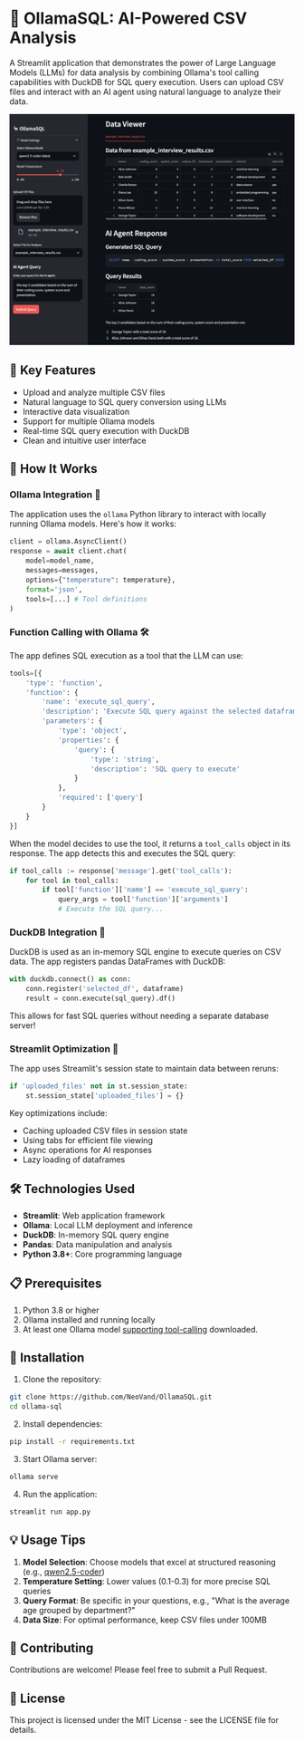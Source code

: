 # 🦙 OllamaSQL: AI-Powered CSV Analysis

A Streamlit application that demonstrates the power of Large Language Models (LLMs) for data analysis by combining Ollama's tool calling capabilities with DuckDB for SQL query execution. Users can upload CSV files and interact with an AI agent using natural language to analyze their data.

![Screenshot of the app](screenshot.png)

## 🌟 Key Features

- Upload and analyze multiple CSV files
- Natural language to SQL query conversion using LLMs
- Interactive data visualization
- Support for multiple Ollama models
- Real-time SQL query execution with DuckDB
- Clean and intuitive user interface

## 🧠 How It Works

### Ollama Integration 🤖

The application uses the `ollama` Python library to interact with locally running Ollama models. Here's how it works:

```python
client = ollama.AsyncClient()
response = await client.chat(
    model=model_name,
    messages=messages,
    options={"temperature": temperature},
    format='json',
    tools=[...] # Tool definitions
)
```

### Function Calling with Ollama 🛠️

The app defines SQL execution as a tool that the LLM can use:

```python
tools=[{
    'type': 'function',
    'function': {
        'name': 'execute_sql_query',
        'description': 'Execute SQL query against the selected dataframe',
        'parameters': {
            'type': 'object',
            'properties': {
                'query': {
                    'type': 'string',
                    'description': 'SQL query to execute'
                }
            },
            'required': ['query']
        }
    }
}]
```

When the model decides to use the tool, it returns a `tool_calls` object in its response. The app detects this and executes the SQL query:

```python
if tool_calls := response['message'].get('tool_calls'):
    for tool in tool_calls:
        if tool['function']['name'] == 'execute_sql_query':
            query_args = tool['function']['arguments']
            # Execute the SQL query...
```

### DuckDB Integration 🦆

DuckDB is used as an in-memory SQL engine to execute queries on CSV data. The app registers pandas DataFrames with DuckDB:

```python
with duckdb.connect() as conn:
    conn.register('selected_df', dataframe)
    result = conn.execute(sql_query).df()
```

This allows for fast SQL queries without needing a separate database server!

### Streamlit Optimization 🚀

The app uses Streamlit's session state to maintain data between reruns:

```python
if 'uploaded_files' not in st.session_state:
    st.session_state['uploaded_files'] = {}
```

Key optimizations include:
- Caching uploaded CSV files in session state
- Using tabs for efficient file viewing
- Async operations for AI responses
- Lazy loading of dataframes

## 🛠️ Technologies Used

- **Streamlit**: Web application framework
- **Ollama**: Local LLM deployment and inference
- **DuckDB**: In-memory SQL query engine
- **Pandas**: Data manipulation and analysis
- **Python 3.8+**: Core programming language

## 📋 Prerequisites

1. Python 3.8 or higher
2. Ollama installed and running locally
3. At least one Ollama model [supporting tool-calling](https://ollama.com/search?c=tools) downloaded.

## 🚀 Installation

1. Clone the repository:
```bash
git clone https://github.com/NeoVand/OllamaSQL.git
cd ollama-sql
```

2. Install dependencies:
```bash
pip install -r requirements.txt
```

3. Start Ollama server:
```bash
ollama serve
```

4. Run the application:
```bash
streamlit run app.py
```

## 💡 Usage Tips

1. **Model Selection**: Choose models that excel at structured reasoning (e.g., [qwen2.5-coder](https://ollama.com/library/qwen2.5-coder))
2. **Temperature Setting**: Lower values (0.1-0.3) for more precise SQL queries
3. **Query Format**: Be specific in your questions, e.g., "What is the average age grouped by department?"
4. **Data Size**: For optimal performance, keep CSV files under 100MB

## 🤝 Contributing

Contributions are welcome! Please feel free to submit a Pull Request.

## 📝 License

This project is licensed under the MIT License - see the LICENSE file for details.
